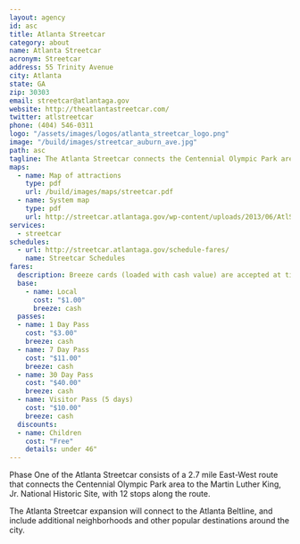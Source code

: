 ```yaml
---
layout: agency
id: asc
title: Atlanta Streetcar
category: about
name: Atlanta Streetcar
acronym: Streetcar
address: 55 Trinity Avenue
city: Atlanta
state: GA
zip: 30303
email: streetcar@atlantaga.gov
website: http://theatlantastreetcar.com/
twitter: atlstreetcar
phone: (404) 546-0311
logo: "/assets/images/logos/atlanta_streetcar_logo.png"
image: "/build/images/streetcar_auburn_ave.jpg"
path: asc
tagline: The Atlanta Streetcar connects the Centennial Olympic Park area to the Martin Luther King, Jr. National Historic Site.
maps:
  - name: Map of attractions
    type: pdf
    url: /build/images/maps/streetcar.pdf
  - name: System map
    type: pdf
    url: http://streetcar.atlantaga.gov/wp-content/uploads/2013/06/AtlStreetcar-System-Map-FINAL-8-march22-2013.pdf
services:
  - streetcar
schedules:
  - url: http://streetcar.atlantaga.gov/schedule-fares/
    name: Streetcar Schedules
fares:
  description: Breeze cards (loaded with cash value) are accepted at ticket vending machines at all 12 stops. The Atlanta Streetcar does not currently provide a free transfer to/from other bus or rail services in the region (MARTA, CCT, GCT, GRTA Xpress).<br/><br/>A mobile fare payment app will launch, providing additional fare options, later in 2016.<br/><br/>Cash is accepted for ticket purchase at vending machines at four (4) stops (King Historic District, Centennial Olympic Park, Woodruff Park, Park Place).<br/><br/>Visit <a href="http://theatlantastreetcar.com">theatlantastreetcar.com</a> for more information on other payment options and how to purchase fares.
  base: 
    - name: Local
      cost: "$1.00"
      breeze: cash
  passes: 
  - name: 1 Day Pass
    cost: "$3.00"
    breeze: cash
  - name: 7 Day Pass
    cost: "$11.00"
    breeze: cash
  - name: 30 Day Pass
    cost: "$40.00"
    breeze: cash
  - name: Visitor Pass (5 days)
    cost: "$10.00"
    breeze: cash
  discounts:
  - name: Children
    cost: "Free"
    details: under 46"
---
```


Phase One of the Atlanta Streetcar consists of a 2.7 mile East-West route that connects the Centennial Olympic Park area to the Martin Luther King, Jr. National Historic Site, with 12 stops along the route. 
 
The Atlanta Streetcar expansion will connect to the Atlanta Beltline, and include additional neighborhoods and other popular destinations around the city.